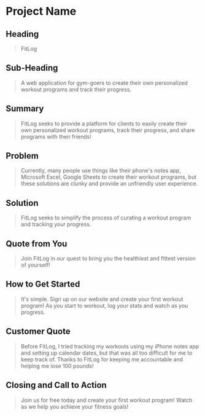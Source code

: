 # Project Name #

<!--
> This material was originally posted [here](http://www.quora.com/What-is-Amazons-approach-to-product-development-and-product-management). It is reproduced here for posterities sake.

There is an approach called "working backwards" that is widely used at Amazon. They work backwards from the customer, rather than starting with an idea for a product and trying to bolt customers onto it. While working backwards can be applied to any specific product decision, using this approach is especially important when developing new products or features.

For new initiatives a product manager typically starts by writing an internal press release announcing the finished product. The target audience for the press release is the new/updated product's customers, which can be retail customers or internal users of a tool or technology. Internal press releases are centered around the customer problem, how current solutions (internal or external) fail, and how the new product will blow away existing solutions.

If the benefits listed don't sound very interesting or exciting to customers, then perhaps they're not (and shouldn't be built). Instead, the product manager should keep iterating on the press release until they've come up with benefits that actually sound like benefits. Iterating on a press release is a lot less expensive than iterating on the product itself (and quicker!).

If the press release is more than a page and a half, it is probably too long. Keep it simple. 3-4 sentences for most paragraphs. Cut out the fat. Don't make it into a spec. You can accompany the press release with a FAQ that answers all of the other business or execution questions so the press release can stay focused on what the customer gets. My rule of thumb is that if the press release is hard to write, then the product is probably going to suck. Keep working at it until the outline for each paragraph flows.

Oh, and I also like to write press-releases in what I call "Oprah-speak" for mainstream consumer products. Imagine you're sitting on Oprah's couch and have just explained the product to her, and then you listen as she explains it to her audience. That's "Oprah-speak", not "Geek-speak".

Once the project moves into development, the press release can be used as a touchstone; a guiding light. The product team can ask themselves, "Are we building what is in the press release?" If they find they're spending time building things that aren't in the press release (overbuilding), they need to ask themselves why. This keeps product development focused on achieving the customer benefits and not building extraneous stuff that takes longer to build, takes resources to maintain, and doesn't provide real customer benefit (at least not enough to warrant inclusion in the press release).
 -->

## Heading ##
  > FitLog

## Sub-Heading ##
  > A web application for gym-goers to create their own personalized workout programs and track their progress.

## Summary ##
  > FitLog seeks to provide a platform for clients to easily create their own personalized workout programs, track their progress, and share programs with their friends!

## Problem ##
  > Currently, many people use things like their phone's notes app, Microsoft Excel, Google Sheets to create their workout programs, but these solutions are clunky and provide an unfriendly user experience.

## Solution ##
  > FitLog seeks to simplify the process of curating a workout program and tracking your progress.

## Quote from You ##
  > Join FitLog in our quest to bring you the healthiest and fittest version of yourself!

## How to Get Started ##
  > It's simple. Sign up on our website and create your first workout program! As you start to workout, log your stats and watch as you progress.

## Customer Quote ##
  > Before FitLog, I tried tracking my workouts using my iPhone notes app and setting up calendar dates, but that was all too difficult for me to keep track of. Thanks to FitLog for keeping me accountable and helping me lose 100 pounds!

## Closing and Call to Action ##
  > Join us for free today and create your first workout program! Watch as we help you achieve your fitness goals!
